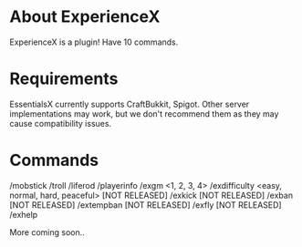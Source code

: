 # About ExperienceX
ExperienceX is a plugin! Have 10 commands.

 # Requirements
EssentialsX currently supports CraftBukkit, Spigot. Other server implementations may work, but we don't recommend them as they may cause compatibility issues.

# Commands
/mobstick
/troll
/liferod
/playerinfo
/exgm <1, 2, 3, 4>
/exdifficulty <easy, normal, hard, peaceful> [NOT RELEASED]
/exkick <name> <reason> [NOT RELEASED]
/exban <name> <reason> [NOT RELEASED]
/extempban <name> <time> <reason> [NOT RELEASED]
/exfly [NOT RELEASED]
/exhelp

More coming soon..
